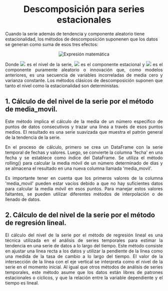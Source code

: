 
<!-- ABOUT THE PROJECT -->
<h1 align="center"> Descomposición para series estacionales</h1>

<p>Cuando la serie además de tendencia y componente aleatorio tiene estacionalidad, los métodos de descomposición suponenen que los datos se generan como suma de esos tres efectos:</p> 

<p align="center"> <img src="https://latex.codecogs.com/svg.image?z_{t}=\mu_{t}+S_{t}+a_{t}" alt="Expresión matemática"> </p>

<p align="justify"> Donde <img src = "https://latex.codecogs.com/svg.image?\mu_{t}">  es el nivel de la serie, <img src = "https://latex.codecogs.com/svg.image?S_{t}"> es el componente estacional y <img src=https://latex.codecogs.com/svg.image?a_{t}> es el componente puramente aleatorio o innovación que, como modelos anteriores, es una secuencia de variables incorreladas de media cero y varianza constante. Los métodos clásicos de descomposición suponen que tanto el nivel como la estacionalidad son deterministas.

<h2>1. Cálculo de del nivel de la serie por el método de media_movil.</h2>

<p align="justify">Este método implica el cálculo de la media de un número específico de puntos de datos consecutivos y trazar una línea a través de esos puntos medios. El resultado es una serie suavizada que muestra el patrón general de la tendencia de la serie. </p>

<p align="justify"> En el proceso de cálculo, primero se crea un DataFrame con la serie temporal de fechas y valores. Luego, se convierte la columna 'fecha' en una fecha y se establece como índice del DataFrame. Se utiliza el método rolling() para calcular la media móvil de un número determinado de días y se almacena el resultado en una nueva columna llamada 'media_movil'.</p>

<p align="justify"> Es importante tener en cuenta que los primeros valores de la columna 'media_movil' pueden estar vacíos debido a que no hay suficientes datos para calcular la media móvil en esos puntos. Para manejar estos valores faltantes, se pueden utilizar diferentes métodos de interpolación o de llenado de datos. </p>

<h2>2. Cálculo de del nivel de la serie por el método de regresión lineal.</h2>

<p align="justify">El cálculo del nivel de la serie por el método de regresión lineal es una técnica utilizada en el análisis de series temporales para estimar la tendencia en una serie de datos a lo largo del tiempo. Este método consiste en ajustar una línea recta a los datos y utilizar la pendiente de la línea como una medida de la tasa de cambio a lo largo del tiempo. El valor de la intersección de la línea con el eje vertical se interpreta como el nivel de la serie en el momento inicial. Al igual que otros métodos de análisis de series temporales, este método asume que los datos están libres de patrones estacionales o cíclicos, y que la relación entre la variable dependiente y el tiempo es lineal. </p>





